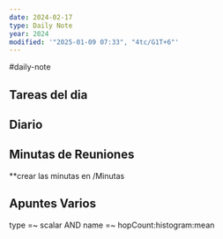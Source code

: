 ```yaml
---
date: 2024-02-17
type: Daily Note
year: 2024
modified: '"2025-01-09 07:33", "4tc/G1T+6"'
---
```

#daily-note

## Tareas del dia

## Diario

## Minutas de Reuniones
**crear las minutas en /Minutas

## Apuntes Varios


type =~ scalar AND name =~ hopCount:histogram:mean